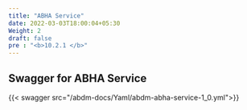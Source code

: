 ```yaml
---
title: "ABHA Service"
date: 2022-03-03T18:00:04+05:30
Weight: 2
draft: false
pre : "<b>10.2.1 </b>"
---
```


## Swagger for ABHA Service

{{< swagger src="/abdm-docs/Yaml/abdm-abha-service-1_0.yml">}}